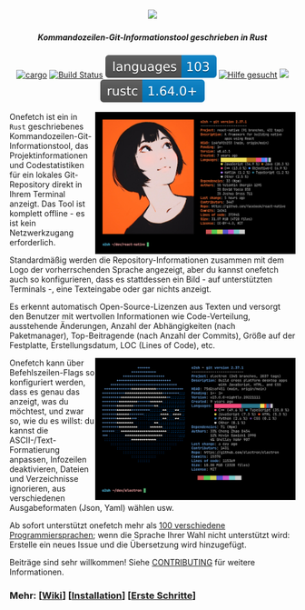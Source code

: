 <h3 align="center"><img src="../assets/onefetch.svg" height="130px"></h3>

<h5 align="center">Kommandozeilen-Git-Informationstool geschrieben in Rust</h5>

<p align="center">
	<a href="https://crates.io/crates/onefetch"><img src="https://img.shields.io/crates/v/onefetch.svg" alt="cargo"></a>
	<a href="https://github.com/o2sh/onefetch/actions"><img src="https://github.com/o2sh/onefetch/workflows/CI/badge.svg" alt="Build Status"></a>
  <a href="https://onefetch.dev"><img src="assets/language-badge.svg"></a>
  <a href="https://github.com/o2sh/onefetch/issues?q=is%3Aissue+ist%3Aoffen+Label%3A%22Hilfe+gewünscht%22"><img src="https://img.shields.io/github/issues/o2sh/onefetch/help%20wanted?color=green" alt="Hilfe gesucht"></a>
	<a href="./LICENSE.md"><img src="https://img.shields.io/badge/license-MIT-blue.svg"></a>
	<img src="assets/msrv-badge.svg">
</p>

<img src="assets/screenshot-1.png" align="right" height="250px">

Onefetch ist ein in `Rust` geschriebenes Kommandozeilen-Git-Informationstool, das Projektinformationen und Codestatistiken für ein lokales Git-Repository direkt in Ihrem Terminal anzeigt. Das Tool ist komplett offline - es ist kein Netzwerkzugang erforderlich.

Standardmäßig werden die Repository-Informationen zusammen mit dem Logo der vorherrschenden Sprache angezeigt, aber du kannst onefetch auch so konfigurieren, dass es stattdessen ein Bild - auf unterstützten Terminals -, eine Texteingabe oder gar nichts anzeigt.

Es erkennt automatisch Open-Source-Lizenzen aus Texten und versorgt den Benutzer mit wertvollen Informationen wie Code-Verteilung, ausstehende Änderungen, Anzahl der Abhängigkeiten (nach Paketmanager), Top-Beitragende (nach Anzahl der Commits), Größe auf der Festplatte, Erstellungsdatum, LOC (Lines of Code), etc.

<img src="assets/screenshot-2.png" align="right" height="250px">

Onefetch kann über Befehlszeilen-Flags so konfiguriert werden, dass es genau das anzeigt, was du möchtest, und zwar so, wie du es willst: du kannst die ASCII-/Text-Formatierung anpassen, Infozeilen deaktivieren, Dateien und Verzeichnisse ignorieren, aus verschiedenen Ausgabeformaten (Json, Yaml) wählen usw.

Ab sofort unterstützt onefetch mehr als [100 verschiedene Programmiersprachen](https://onefetch.dev); wenn die Sprache Ihrer Wahl nicht unterstützt wird: Erstelle ein neues Issue und die Übersetzung wird hinzugefügt.

Beiträge sind sehr willkommen! Siehe [CONTRIBUTING](CONTRIBUTING.md) für weitere Informationen.

### Mehr: \[[Wiki](https://github.com/o2sh/onefetch/wiki)\] \[[Installation](https://github.com/o2sh/onefetch/wiki/Installation)\] \[[Erste Schritte](https://github.com/o2sh/onefetch/wiki/getting-started)\]
